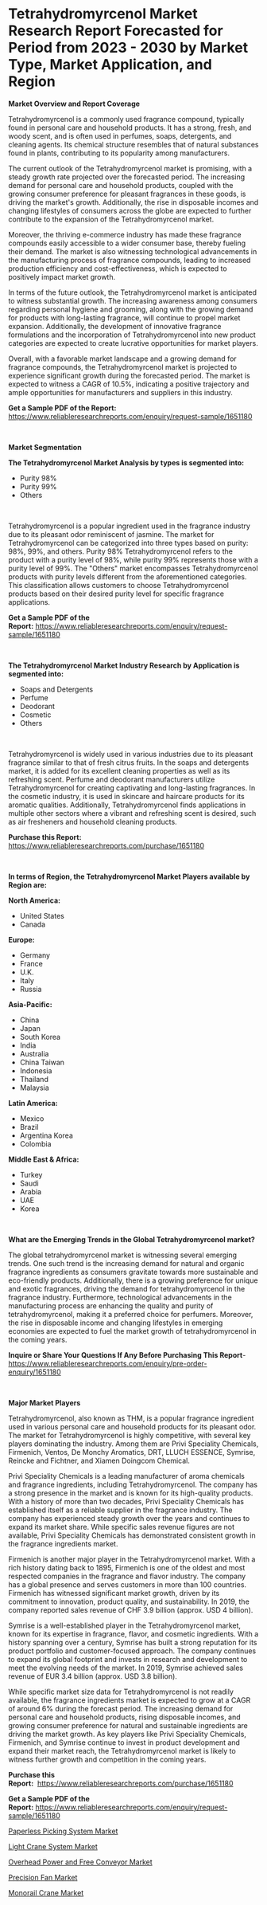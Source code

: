 <p><h1>Tetrahydromyrcenol Market Research Report Forecasted for Period from 2023 -  2030 by Market Type, Market Application, and Region</h1></p><p><strong>Market Overview and Report Coverage</strong></p>
<p><p>Tetrahydromyrcenol is a commonly used fragrance compound, typically found in personal care and household products. It has a strong, fresh, and woody scent, and is often used in perfumes, soaps, detergents, and cleaning agents. Its chemical structure resembles that of natural substances found in plants, contributing to its popularity among manufacturers.</p><p>The current outlook of the Tetrahydromyrcenol market is promising, with a steady growth rate projected over the forecasted period. The increasing demand for personal care and household products, coupled with the growing consumer preference for pleasant fragrances in these goods, is driving the market's growth. Additionally, the rise in disposable incomes and changing lifestyles of consumers across the globe are expected to further contribute to the expansion of the Tetrahydromyrcenol market.</p><p>Moreover, the thriving e-commerce industry has made these fragrance compounds easily accessible to a wider consumer base, thereby fueling their demand. The market is also witnessing technological advancements in the manufacturing process of fragrance compounds, leading to increased production efficiency and cost-effectiveness, which is expected to positively impact market growth.</p><p>In terms of the future outlook, the Tetrahydromyrcenol market is anticipated to witness substantial growth. The increasing awareness among consumers regarding personal hygiene and grooming, along with the growing demand for products with long-lasting fragrance, will continue to propel market expansion. Additionally, the development of innovative fragrance formulations and the incorporation of Tetrahydromyrcenol into new product categories are expected to create lucrative opportunities for market players.</p><p>Overall, with a favorable market landscape and a growing demand for fragrance compounds, the Tetrahydromyrcenol market is projected to experience significant growth during the forecasted period. The market is expected to witness a CAGR of 10.5%, indicating a positive trajectory and ample opportunities for manufacturers and suppliers in this industry.</p></p>
<p><strong>Get a Sample PDF of the Report:</strong> <a href="https://www.reliableresearchreports.com/enquiry/request-sample/1651180">https://www.reliableresearchreports.com/enquiry/request-sample/1651180</a></p>
<p>&nbsp;</p>
<p><strong>Market Segmentation</strong></p>
<p><strong>The Tetrahydromyrcenol Market Analysis by types is segmented into:</strong></p>
<p><ul><li>Purity 98%</li><li>Purity 99%</li><li>Others</li></ul></p>
<p>&nbsp;</p>
<p><p>Tetrahydromyrcenol is a popular ingredient used in the fragrance industry due to its pleasant odor reminiscent of jasmine. The market for Tetrahydromyrcenol can be categorized into three types based on purity: 98%, 99%, and others. Purity 98% Tetrahydromyrcenol refers to the product with a purity level of 98%, while purity 99% represents those with a purity level of 99%. The "Others" market encompasses Tetrahydromyrcenol products with purity levels different from the aforementioned categories. This classification allows customers to choose Tetrahydromyrcenol products based on their desired purity level for specific fragrance applications.</p></p>
<p><strong>Get a Sample PDF of the Report:</strong>&nbsp;<a href="https://www.reliableresearchreports.com/enquiry/request-sample/1651180">https://www.reliableresearchreports.com/enquiry/request-sample/1651180</a></p>
<p>&nbsp;</p>
<p><strong>The Tetrahydromyrcenol Market Industry Research by Application is segmented into:</strong></p>
<p><ul><li>Soaps and Detergents</li><li>Perfume</li><li>Deodorant</li><li>Cosmetic</li><li>Others</li></ul></p>
<p>&nbsp;</p>
<p><p>Tetrahydromyrcenol is widely used in various industries due to its pleasant fragrance similar to that of fresh citrus fruits. In the soaps and detergents market, it is added for its excellent cleaning properties as well as its refreshing scent. Perfume and deodorant manufacturers utilize Tetrahydromyrcenol for creating captivating and long-lasting fragrances. In the cosmetic industry, it is used in skincare and haircare products for its aromatic qualities. Additionally, Tetrahydromyrcenol finds applications in multiple other sectors where a vibrant and refreshing scent is desired, such as air fresheners and household cleaning products.</p></p>
<p><strong>Purchase this Report:</strong>&nbsp; <a href="https://www.reliableresearchreports.com/purchase/1651180">https://www.reliableresearchreports.com/purchase/1651180</a></p>
<p>&nbsp;</p>
<p><strong>In terms of Region, the Tetrahydromyrcenol Market Players available by Region are:</strong></p>
<p>
    <p> <strong> North America: </strong>
        <ul>
            <li>United States</li>
            <li>Canada</li>
        </ul>
        </p> 
    <p> <strong> Europe: </strong>
        <ul>
            <li>Germany</li>
            <li>France</li>
            <li>U.K.</li>
            <li>Italy</li>
            <li>Russia</li>
        </ul>
        </p> 
    <p> <strong> Asia-Pacific: </strong>
        <ul>
            <li>China</li>
            <li>Japan</li>
            <li>South Korea</li>
            <li>India</li>
            <li>Australia</li>
            <li>China Taiwan</li>
            <li>Indonesia</li>
            <li>Thailand</li>
            <li>Malaysia</li>
        </ul>
        </p> 
    <p> <strong> Latin America: </strong>
        <ul>
            <li>Mexico</li>
            <li>Brazil</li>
            <li>Argentina Korea</li>
            <li>Colombia</li>
        </ul>
        </p> 
    <p> <strong> Middle East & Africa: </strong>
        <ul>
            <li>Turkey</li>
            <li>Saudi</li>
            <li>Arabia</li>
            <li>UAE</li>
            <li>Korea</li>
        </ul>
    </p>
    </p>
<p>&nbsp;</p>
<p><strong>What are the Emerging Trends in the Global Tetrahydromyrcenol market?</strong></p>
<p><p>The global tetrahydromyrcenol market is witnessing several emerging trends. One such trend is the increasing demand for natural and organic fragrance ingredients as consumers gravitate towards more sustainable and eco-friendly products. Additionally, there is a growing preference for unique and exotic fragrances, driving the demand for tetrahydromyrcenol in the fragrance industry. Furthermore, technological advancements in the manufacturing process are enhancing the quality and purity of tetrahydromyrcenol, making it a preferred choice for perfumers. Moreover, the rise in disposable income and changing lifestyles in emerging economies are expected to fuel the market growth of tetrahydromyrcenol in the coming years.</p></p>
<p><strong>Inquire or Share Your Questions If Any Before Purchasing This Report</strong>- <a href="https://www.reliableresearchreports.com/enquiry/pre-order-enquiry/1651180">https://www.reliableresearchreports.com/enquiry/pre-order-enquiry/1651180</a></p>
<p>&nbsp;</p>
<p><strong>Major Market Players</strong></p>
<p><p>Tetrahydromyrcenol, also known as THM, is a popular fragrance ingredient used in various personal care and household products for its pleasant odor. The market for Tetrahydromyrcenol is highly competitive, with several key players dominating the industry. Among them are Privi Speciality Chemicals, Firmenich, Ventos, De Monchy Aromatics, DRT, LLUCH ESSENCE, Symrise, Reincke and Fichtner, and Xiamen Doingcom Chemical.</p><p>Privi Speciality Chemicals is a leading manufacturer of aroma chemicals and fragrance ingredients, including Tetrahydromyrcenol. The company has a strong presence in the market and is known for its high-quality products. With a history of more than two decades, Privi Speciality Chemicals has established itself as a reliable supplier in the fragrance industry. The company has experienced steady growth over the years and continues to expand its market share. While specific sales revenue figures are not available, Privi Speciality Chemicals has demonstrated consistent growth in the fragrance ingredients market.</p><p>Firmenich is another major player in the Tetrahydromyrcenol market. With a rich history dating back to 1895, Firmenich is one of the oldest and most respected companies in the fragrance and flavor industry. The company has a global presence and serves customers in more than 100 countries. Firmenich has witnessed significant market growth, driven by its commitment to innovation, product quality, and sustainability. In 2019, the company reported sales revenue of CHF 3.9 billion (approx. USD 4 billion).</p><p>Symrise is a well-established player in the Tetrahydromyrcenol market, known for its expertise in fragrance, flavor, and cosmetic ingredients. With a history spanning over a century, Symrise has built a strong reputation for its product portfolio and customer-focused approach. The company continues to expand its global footprint and invests in research and development to meet the evolving needs of the market. In 2019, Symrise achieved sales revenue of EUR 3.4 billion (approx. USD 3.8 billion).</p><p>While specific market size data for Tetrahydromyrcenol is not readily available, the fragrance ingredients market is expected to grow at a CAGR of around 6% during the forecast period. The increasing demand for personal care and household products, rising disposable incomes, and growing consumer preference for natural and sustainable ingredients are driving the market growth. As key players like Privi Speciality Chemicals, Firmenich, and Symrise continue to invest in product development and expand their market reach, the Tetrahydromyrcenol market is likely to witness further growth and competition in the coming years.</p></p>
<p><strong>Purchase this Report:</strong>&nbsp;&nbsp;<a href="https://www.reliableresearchreports.com/purchase/1651180">https://www.reliableresearchreports.com/purchase/1651180</a></p>
<p></p>
<p><strong>Get a Sample PDF of the Report:</strong>&nbsp;<a href="https://www.reliableresearchreports.com/enquiry/request-sample/1651180">https://www.reliableresearchreports.com/enquiry/request-sample/1651180</a></p>
<p><p><a href="https://medium.com/@germanwolff65/paperless-picking-system-market-analysis-and-sze-forecasted-for-period-from-2023-to-2030-aac3e27c8477">Paperless Picking System Market</a></p><p><a href="https://medium.com/@karleeprice82/light-crane-system-market-furnishes-information-on-market-share-market-trends-and-market-growth-a4419a41ffe9">Light Crane System Market</a></p><p><a href="https://medium.com/@cruzdamore75/overhead-power-and-free-conveyor-market-share-evolution-and-market-growth-trends-2023-2030-4ad1b67a2e9b">Overhead Power and Free Conveyor Market</a></p><p><a href="https://medium.com/@alethaebert2013/decoding-precision-fan-market-metrics-market-share-trends-and-growth-patterns-363b88611a86">Precision Fan Market</a></p><p><a href="https://medium.com/@rosaerluke/monorail-crane-market-size-and-market-trends-complete-industry-overview-2023-to-2030-76ad177b500c">Monorail Crane Market</a></p></p>